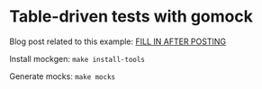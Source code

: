# Table-driven tests with gomock

Blog post related to this example: [FILL IN AFTER POSTING](http://example.com)

Install mockgen:
`make install-tools`

Generate mocks:
`make mocks`